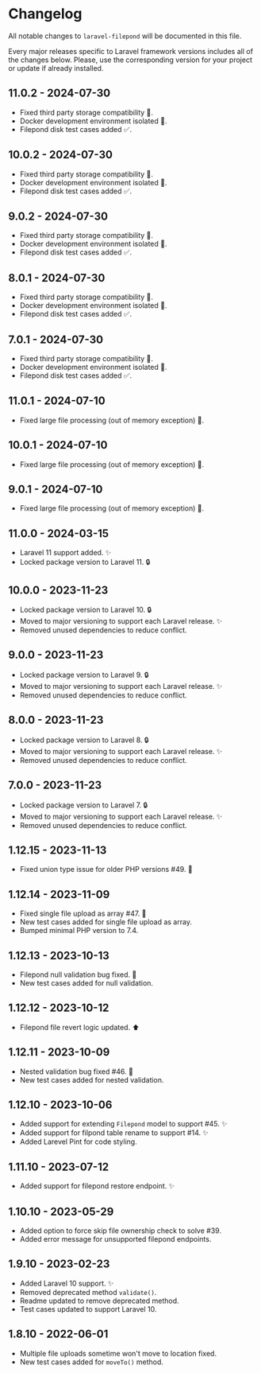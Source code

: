 # Changelog

All notable changes to `laravel-filepond` will be documented in this file.

Every major releases specific to Laravel framework versions includes all of the changes below.
Please, use the corresponding version for your project or update if already installed.

## 11.0.2 - 2024-07-30

- Fixed third party storage compatibility 🐛. 
- Docker development environment isolated 🐳.
- Filepond disk test cases added ✅.

## 10.0.2 - 2024-07-30

- Fixed third party storage compatibility 🐛. 
- Docker development environment isolated 🐳.
- Filepond disk test cases added ✅.

## 9.0.2 - 2024-07-30

- Fixed third party storage compatibility 🐛. 
- Docker development environment isolated 🐳.
- Filepond disk test cases added ✅.

## 8.0.1 - 2024-07-30

- Fixed third party storage compatibility 🐛. 
- Docker development environment isolated 🐳.
- Filepond disk test cases added ✅.

## 7.0.1 - 2024-07-30

- Fixed third party storage compatibility 🐛. 
- Docker development environment isolated 🐳.
- Filepond disk test cases added ✅.

## 11.0.1 - 2024-07-10

- Fixed large file processing (out of memory exception) 🐛.

## 10.0.1 - 2024-07-10

- Fixed large file processing (out of memory exception) 🐛.

## 9.0.1 - 2024-07-10

- Fixed large file processing (out of memory exception) 🐛.

## 11.0.0 - 2024-03-15

- Laravel 11 support added. ✨
- Locked package version to Laravel 11. 🔒

## 10.0.0 - 2023-11-23

- Locked package version to Laravel 10. 🔒
- Moved to major versioning to support each Laravel release. ✨
- Removed unused dependencies to reduce conflict.

## 9.0.0 - 2023-11-23

- Locked package version to Laravel 9. 🔒
- Moved to major versioning to support each Laravel release. ✨
- Removed unused dependencies to reduce conflict.

## 8.0.0 - 2023-11-23

- Locked package version to Laravel 8. 🔒
- Moved to major versioning to support each Laravel release. ✨
- Removed unused dependencies to reduce conflict.

## 7.0.0 - 2023-11-23

- Locked package version to Laravel 7. 🔒
- Moved to major versioning to support each Laravel release. ✨
- Removed unused dependencies to reduce conflict.

## 1.12.15 - 2023-11-13

- Fixed union type issue for older PHP versions #49. 🐛

## 1.12.14 - 2023-11-09

- Fixed single file upload as array #47. 🐛
- New test cases added for single file upload as array.
- Bumped minimal PHP version to 7.4.

## 1.12.13 - 2023-10-13

- Filepond null validation bug fixed. 🐛
- New test cases added for null validation.

## 1.12.12 - 2023-10-12

- Filepond file revert logic updated. ⬆️

## 1.12.11 - 2023-10-09

- Nested validation bug fixed #46. 🐛
- New test cases added for nested validation.

## 1.12.10 - 2023-10-06

- Added support for extending `Filepond` model to support #45. ✨
- Added support for filpond table rename to support #14. ✨
- Added Larevel Pint for code styling.

## 1.11.10 - 2023-07-12

- Added support for filepond restore endpoint. ✨

## 1.10.10 - 2023-05-29

- Added option to force skip file ownership check to solve #39.
- Added error message for unsupported filepond endpoints.

## 1.9.10 - 2023-02-23

- Added Laravel 10 support. ✨
- Removed deprecated method `validate()`.
- Readme updated to remove deprecated method.
- Test cases updated to support Laravel 10.

## 1.8.10 - 2022-06-01

- Multiple file uploads sometime won't move to location fixed.
- New test cases added for `moveTo()` method.
